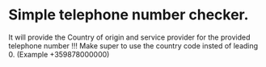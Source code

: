 # Simple telephone number checker. 
It will provide the Country of origin and service provider for the provided telephone number
!!! Make super to use the country code insted of leading 0. (Example +359878000000)
